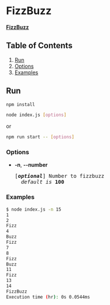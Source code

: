 # FizzBuzz

[**FizzBuzz**](https://en.wikipedia.org/wiki/Fizz_buzz)

## Table of Contents

1. [Run](#run)
2. [Options](#options)
3. [Examples](#examples)

## Run

```bash
npm install
```

```bash
node index.js [options]
```

or

```bash
npm run start -- [options]
```

### Options

- **-n**, **--number**

    <pre>[<em><b>optional</b></em>] Number to fizzbuzz
    <em>default is</em> <b>100</b></pre>

### Examples

```bash
$ node index.js -n 15
1
2
Fizz
4
Buzz
Fizz
7
8
Fizz
Buzz
11
Fizz
13
14
FizzBuzz
Execution time (hr): 0s 0.0544ms
```
